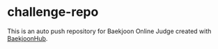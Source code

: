 # challenge-repo
This is an auto push repository for Baekjoon Online Judge created with [BaekjoonHub](https://github.com/BaekjoonHub/BaekjoonHub).
